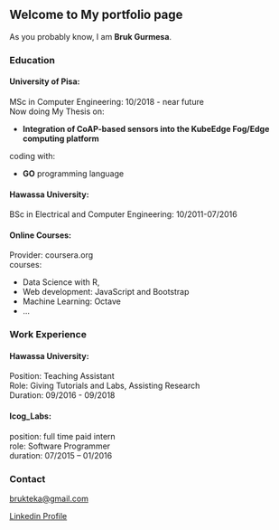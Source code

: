 ## Welcome to My portfolio page

As you probably know, I am **Bruk Gurmesa**.<br>

### Education
#### University of Pisa:  
MSc in Computer Engineering: 10/2018 - near future <br />
Now doing My Thesis on: <br />
* **Integration of CoAP-based sensors into the KubeEdge Fog/Edge computing platform** <br />

coding with: 
* **GO** programming language

#### Hawassa University: 
BSc in Electrical and Computer Engineering: 10/2011-07/2016

#### Online Courses:
Provider: coursera.org <br>
courses: 
* Data Science with R, 
* Web development: JavaScript and Bootstrap
* Machine Learning: Octave 
* ...

### Work Experience
#### Hawassa University:
Position: Teaching Assistant <br />
Role: Giving Tutorials and Labs, Assisting Research  <br />
Duration: 09/2016 - 09/2018 <br />

#### Icog_Labs: 
position: full time paid intern <br />
role: Software Programmer <br />
duration: 07/2015 – 01/2016

### Contact
brukteka@gmail.com

[Linkedin Profile](https://www.linkedin.com/in/bruk-gurmesa-467a48113/)

